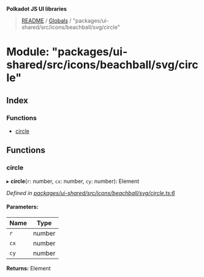 **Polkadot JS UI libraries**

> [README](../README.md) / [Globals](../globals.md) / "packages/ui-shared/src/icons/beachball/svg/circle"

# Module: "packages/ui-shared/src/icons/beachball/svg/circle"

## Index

### Functions

* [circle](_packages_ui_shared_src_icons_beachball_svg_circle_.md#circle)

## Functions

### circle

▸ **circle**(`r`: number, `cx`: number, `cy`: number): Element

*Defined in [packages/ui-shared/src/icons/beachball/svg/circle.ts:6](https://github.com/polkadot-js/ui/blob/fea7424a/packages/ui-shared/src/icons/beachball/svg/circle.ts#L6)*

#### Parameters:

Name | Type |
------ | ------ |
`r` | number |
`cx` | number |
`cy` | number |

**Returns:** Element
